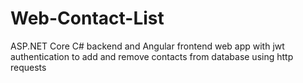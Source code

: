 # Web-Contact-List
ASP.NET Core C# backend and Angular frontend web app with jwt authentication to add and remove contacts from database using http requests
